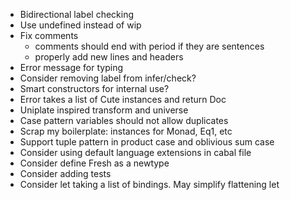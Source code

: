 - Bidirectional label checking
- Use undefined instead of wip
- Fix comments
  + comments should end with period if they are sentences
  + properly add new lines and headers
- Error message for typing
- Consider removing label from infer/check?
- Smart constructors for internal use?
- Error takes a list of Cute instances and return Doc
- Uniplate inspired transform and universe
- Case pattern variables should not allow duplicates
- Scrap my boilerplate: instances for Monad, Eq1, etc
- Support tuple pattern in product case and oblivious sum case
- Consider using default language extensions in cabal file
- Consider define Fresh as a newtype
- Consider adding tests
- Consider let taking a list of bindings. May simplify flattening let
